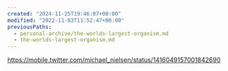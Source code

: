 ```yaml
---
created: "2024-11-25T19:46:07+00:00"
modified: "2022-11-03T11:52:47+00:00"
previousPaths:
  - personal-archive/the-worlds-largest-organism.md
  - the-worlds-largest-organism.md
---
```

https://mobile.twitter.com/michael_nielsen/status/1416049157001842690

 